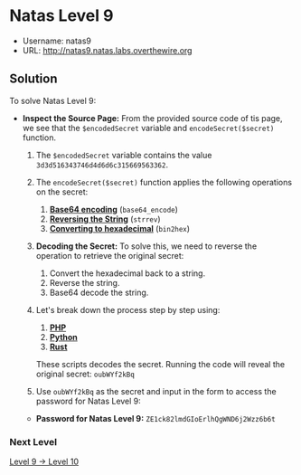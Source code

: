 # Natas Level 9

- Username: natas9
- URL: http://natas9.natas.labs.overthewire.org

## Solution

To solve Natas Level 9:

- **Inspect the Source Page:** From the provided source code of tis page, we see that the `$encodedSecret` variable and `encodeSecret($secret)` function.

  1. The `$encodedSecret` variable contains the value `3d3d516343746d4d6d6c315669563362`.

  2. The `encodeSecret($secret)` function applies the following operations on the secret:

     1. **[Base64 encoding](https://www.php.net/manual/en/function.base64-encode.php)** (`base64_encode`)
     2. **[Reversing the String](https://www.php.net/manual/en/function.strrev.php)** (`strrev`)
     3. **[Converting to hexadecimal](https://www.php.net/manual/en/function.bin2hex.php)** (`bin2hex`)

  3. **Decoding the Secret:** To solve this, we need to reverse the operation to retrieve the original secret:

     1. Convert the hexadecimal back to a string.
     2. Reverse the string.
     3. Base64 decode the string.

  4. Let's break down the process step by step using:

     1. **[PHP](https://github.com/nimodb/natas-challenge-solver/tree/main/natas09/decode_secret.php)**
     2. **[Python](https://github.com/nimodb/natas-challenge-solver/tree/main/natas09/decode_secret.py)**
     3. **[Rust](https://github.com/nimodb/natas-challenge-solver/tree/main/natas09/decode_secret.rs)**

     These scripts decodes the secret. Running the code will reveal the original secret: `oubWYf2kBq`

  5. Use `oubWYf2kBq` as the secret and input in the form to access the password for Natas Level 9:

  - **Password for Natas Level 9:** `ZE1ck82lmdGIoErlhQgWND6j2Wzz6b6t`

### Next Level

[Level 9 → Level 10](https://github.com/nimodb/natas-challenge-solver/tree/main/natas10)
